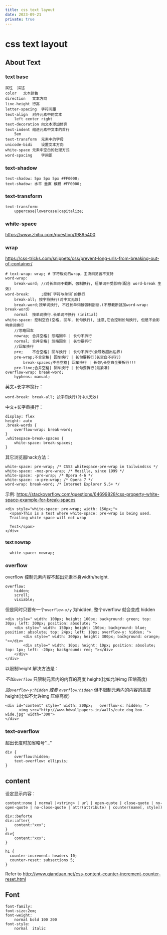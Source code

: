 ```yaml
---
title: css text layout
date: 2023-09-21
private: true
---
```

# css text layout
## About Text

### text base

    属性	描述
    color	文本颜色
    direction	文本方向
    line-height	行高
    letter-spacing	字符间距
    text-align	对齐元素中的文本
    	left center right
    text-decoration	向文本添加修饰
    text-indent	缩进元素中文本的首行
    	5em
    text-transform	元素中的字母
    unicode-bidi	设置文本方向
    white-space	元素中空白的处理方式
    word-spacing	字间距

### text-shadow

    text-shadow: 5px 5px 5px #FF0000;
    text-shadow: 水平 垂直 模糊 #FF0000;

### text-transform

    text-transform:
    	uppercase|lowercase|capitalize;

### white-space

https://www.zhihu.com/question/19895400

### wrap
https://css-tricks.com/snippets/css/prevent-long-urls-from-breaking-out-of-container/

    # text-wrap: wrap; # 字符极别的wrap，主流浏览器不支持
    word-wrap:
    	break-word; //对长单词不截断，强制换行, 短单词不受影响(配合 word-break 生效)
    word-break: 	;控制`字符与单词`的换行
    	break-all; 按字符换行(对中文无效)
    	break-word;按单词换行, 不过长单词被强制割断.(不想截断就加word-wrap: break-word)
    	normal	按单词换行.长单词不换行 (initial)
    white-space: 控制空白(空格, 回车, 长句换行), 注意,它会控制长句换行, 但是不会影响单词换行
    	//忽略回车
    	nowrap; 合并空格| 忽略回车 | 长句不拆行
    	normal; 合并空格| 忽略回车 | 长句要拆行
    	//回车换行
    	pre;	不合空格| 回车换行 | 长句不拆行(会导致超出边界)
    	pre-wrap;不合空格| 回车换行 | 长句要拆行(长空白不拆行)
            break-spaces;不合空格| 回车换行 | 长句\长空白全要拆行!!!
    	pre-line;合并空格| 回车换行 | 长句要拆行(最紧凑)
    overflow-wrap: break-word;
        hyphens: manual;

英文+长字串换行：

    word-break: break-all; 按字符换行(对中文无效)

中文+长字串换行：

    display: flex 
    height: auto
    .break-words {
        overflow-wrap: break-word;
    }
    .whitespace-break-spaces {
        white-space: break-spaces;
    }

其它浏览器hack方法：

    white-space: pre-wrap; /* CSS3 whitespace-pre-wrap in tailwindcss */    
    white-space: -moz-pre-wrap; /* Mozilla, since 1999 */
    white-space: -pre-wrap; /* Opera 4-6 */    
    white-space: -o-pre-wrap; /* Opera 7 */    
    word-wrap: break-word; /* Internet Explorer 5.5+ */

示例:
https://stackoverflow.com/questions/64699828/css-property-white-space-example-for-break-spaces

    <div style="white-space: pre-wrap; width: 150px;">
      <span>This is a test where white-space: pre-wrap is being used.
      Trailing white space will not wrap                                                    

      Test</span>
    </div>

#### text nowrap

      white-space: nowrap;

### overflow

overflow 控制元素内容不超出元素本身width/height.

    overflow:
    	hidden;
    	scroll;
    	visiable;

但是同时只要有一个`overflow-x/y` 为hidden, 整个overflow 就会变成 hidden

    <div style=" width: 100px; height: 100px; background: green; top: 30px; left: 300px; position: absolute; ">
    	<div style=" width: 150px; height: 150px; background: blue; position: absolute; top: 24px; left: 10px; overflow-y: hidden; ">
    		<div style=" width: 300px; height: 300px; background: orange; "></div>
    		<div style=" width: 10px; height: 10px; position: absolute; top: 1px; left: -20px; background: red; "></div>
    	</div>
    </div>

以限制height 解决方法是：

_不加`overflow`_ 只限制元素内的内容的高度 height(比如允许img 压缩高度)

_加`overflow-y:hidden` 或者 `overflow:hidden`_ 但不限制元素内的内容的高度 height(比如不允许img 压缩高度)

    <div id="content" style=" width: 200px;   overflow-x: hidden; ">
    	  <img src="http://www.hdwallpapers.in/walls/cute_dog_boo-wide.jpg" width="300">
    </div>

### text-overflow

超出长度时加省略号"..."

    div {
    	overflow:hidden;
    	text-overflow: ellipsis;
    }

## content

设定显示内容：

    content:none | normal |<string>	| url | open-quote | close-quote | no-open-quote | no-close-quote | attr(attribute) | counter(name[, style])

    div::beforte
    div::after{
    	content:"xxx";
    }
    div{
    	content:"xxx";
    }

    h1 {
      counter-increment: headers 10;
      counter-reset: subsections 5;
    }

Refer to
http://www.qianduan.net/css-content-counter-increment-counter-reset.html

## Font

    font-family:
    font-size:2em;
    font-weight:
    	normal bold 100 200
    font-style:
    	normal	italic
